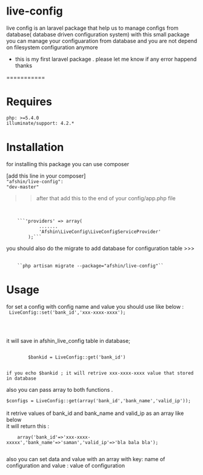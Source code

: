 live-config
===========

live config is an laravel package that help us to manage configs from database( database driven configuration system)
with this small package you can manage your configuaration from database and you are not depend on filesystem configuration anymore

- this is my first laravel package . please let me know if any error happend
thanks

===========

Requires
===========

    php: >=5.4.0
    illuminate/support: 4.2.*



Installation
===========
for installing this package you can use composer 

[add this line in your composer] <br>
<code>"afshin/live-config": "dev-master"</code>
>> after that add this to the end of your config/app.php file 
<br>
<code>
    ```'providers' => array(
			.......
			'Afshin\LiveConfig\LiveConfigServiceProvider'
		);```

</code>
you should also do the migrate to add database for configuration table >>>

<br>
<br>
<code>
	``php artisan migrate --package="afshin/live-config"``
</code>

Usage
===========
for set a config with config name and value you should  use like below :
<br>
<code>
	 LiveConfig::set('bank_id','xxx-xxxx-xxxx');

</code>
<p>
<br>
it will save in afshin_live_config table in database;
</p>

<code>
		$bankid = LiveConfig::get('bank_id')
<br>
if you echo $bankid ; it will retrive xxx-xxxx-xxxx value that stored in database
</code>

<p>
also you can pass array to both functions . 
<br>
<code>
$configs = LiveConfig::get(array('bank_id','bank_name','valid_ip'));
</code>

<br>
it retrive values of bank_id and bank_name and valid_ip as an array like below
<br>
it will return this :
<br>
<code>
	array('bank_id'=>'xxx-xxxx-xxxxx','bank_name'=>'saman','valid_ip'=>'bla bala bla');
<br>
</code>
also you can set data and value with an array with key: name of configuration and value : value of configuration 

</p>
